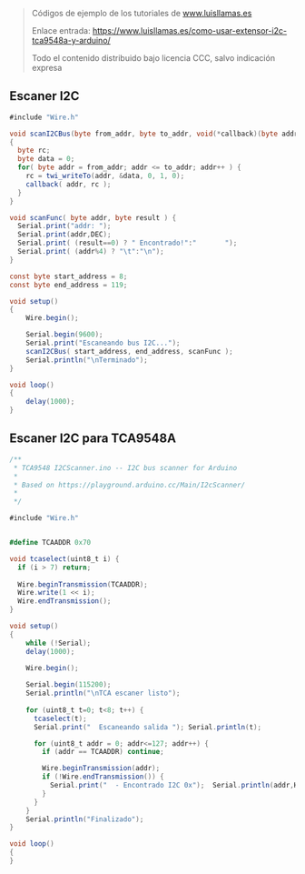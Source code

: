 > Códigos de ejemplo de los tutoriales de www.luisllamas.es
>
> Enlace entrada: https://www.luisllamas.es/como-usar-extensor-i2c-tca9548a-y-arduino/
>
> Todo el contenido distribuido bajo licencia CCC, salvo indicación expresa

## Escaner I2C
```csharp
#include "Wire.h"

void scanI2CBus(byte from_addr, byte to_addr, void(*callback)(byte address, byte result) ) 
{
  byte rc;
  byte data = 0;
  for( byte addr = from_addr; addr <= to_addr; addr++ ) {
    rc = twi_writeTo(addr, &data, 0, 1, 0);
    callback( addr, rc );
  }
}

void scanFunc( byte addr, byte result ) {
  Serial.print("addr: ");
  Serial.print(addr,DEC);
  Serial.print( (result==0) ? " Encontrado!":"       ");
  Serial.print( (addr%4) ? "\t":"\n");
}

const byte start_address = 8;
const byte end_address = 119;

void setup()
{
    Wire.begin();

    Serial.begin(9600);
    Serial.print("Escaneando bus I2C...");
    scanI2CBus( start_address, end_address, scanFunc );
    Serial.println("\nTerminado");
}

void loop() 
{
    delay(1000);
}
```


## Escaner I2C para TCA9548A
```csharp
/**
 * TCA9548 I2CScanner.ino -- I2C bus scanner for Arduino
 *
 * Based on https://playground.arduino.cc/Main/I2cScanner/
 *
 */

#include "Wire.h"


#define TCAADDR 0x70

void tcaselect(uint8_t i) {
  if (i > 7) return;
 
  Wire.beginTransmission(TCAADDR);
  Wire.write(1 << i);
  Wire.endTransmission();  
}

void setup()
{
    while (!Serial);
    delay(1000);

    Wire.begin();
    
    Serial.begin(115200);
    Serial.println("\nTCA escaner listo");
    
    for (uint8_t t=0; t<8; t++) {
      tcaselect(t);
      Serial.print("  Escaneando salida "); Serial.println(t);

      for (uint8_t addr = 0; addr<=127; addr++) {
        if (addr == TCAADDR) continue;

        Wire.beginTransmission(addr);
        if (!Wire.endTransmission()) {
          Serial.print("  - Encontrado I2C 0x");  Serial.println(addr,HEX);
        }
      }
    }
    Serial.println("Finalizado");
}

void loop() 
{
}
```


